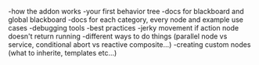 -how the addon works
-your first behavior tree
-docs for blackboard and global blackboard
-docs for each category, every node and example use cases
-debugging tools
-best practices
 -jerky movement if action node doesn't return running
 -different ways to do things (parallel node vs service, conditional abort vs reactive composite...)
-creating custom nodes (what to inherite, templates etc...)